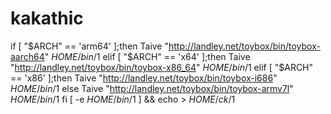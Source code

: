 # kakathic
if [ "$ARCH" == 'arm64' ];then
Taive "http://landley.net/toybox/bin/toybox-aarch64" $HOME/bin/$1
elif [ "$ARCH" == 'x64' ];then
Taive "http://landley.net/toybox/bin/toybox-x86_64" $HOME/bin/$1
elif [ "$ARCH" == 'x86' ];then
Taive "http://landley.net/toybox/bin/toybox-i686" $HOME/bin/$1
else
Taive "http://landley.net/toybox/bin/toybox-armv7l" $HOME/bin/$1
fi
[ -e $HOME/bin/$1 ] && echo > $HOME/ck/$1



